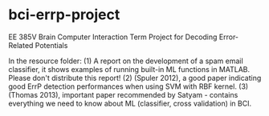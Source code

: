 # bci-errp-project
EE 385V Brain Computer Interaction Term Project for Decoding Error-Related Potentials

In the resource folder: 
(1) A report on the development of a spam email classifier, it shows examples of running built-in ML functions in MATLAB. Please don't distribute this report!
(2) (Spuler 2012), a good paper indicating good ErrP detection performances when using SVM with RBF kernel. 
(3) (Thomas 2013), important paper recommended by Satyam - contains everything we need to know about ML (classifier, cross validation) in BCI. 
